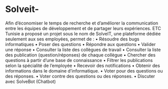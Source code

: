 # Solveit-
Afin d’économiser le temps de recherche et d’améliorer la communication entre les équipes de développement et de partager leurs expériences. ETC Tunisie a proposé un projet sous le  nom de SolveIT, une plateforme dédiée seulement aux ses employées, permet de :  • Résoudre des bugs informatiques • Poser des questions  • Répondre aux questions • Valider une réponse • Consulter la liste des collègues de travail • Consulter la liste des publication (question/réponses) de chaque collègue • Chercher des questions à partir d’une base de connaissance  • Filtrer les publications selon la spécialité de l’employée  • Recevoir des notifications  • Obtenir des informations dans le domaine d’informatique.  • Voter pour des questions ou des réponses.  • Voter contre des questions ou des réponses.  • Discuter avec SolveBot (Chatbot)
